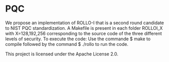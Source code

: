 # PQC
We propose an implementation of ROLLO-I that is a second round candidate to NIST PQC standardization. 
A Makefile is present in each folder ROLLOI_X with X=128,192,256 corresponding to the source code of the three different levels of security.
To execute the code:
Use the commande $ make to compile followed by the command $ ./rollo to run the code.

This project is licensed under the Apache License 2.0.

